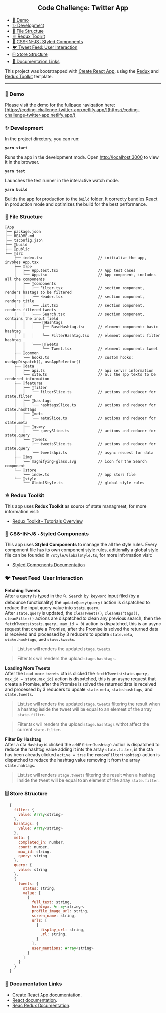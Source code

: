 <h2 align="center">Code Challenge: Twitter App</h2>

- [🚀 Demo](#-demo)
- [✨ Development](#-development)
- [📁 File Structure](#-file-structure)
- [⚛️ Redux Toolkit](#%EF%B8%8F-redux-toolkitt)
- [💅 CSS-IN-JS : Styled Components](#-css-in-js-styled-components)
- [🐦 Tweet Feed: User Interaction](#-tweet-feed-user-interaction)
- [🗄️ Store Structure](#%EF%B8%8F-store-structure)
- [📑 Documentation Links](#-documentation-links)

This project was bootstrapped with [Create React App](https://github.com/facebook/create-react-app), using the [Redux](https://redux.js.org/) and [Redux Toolkit](https://redux-toolkit.js.org/) template.

---
### 🚀 Demo

Please visit the demo for the fullpage navigation here:\
[https://coding-challenge-twitter-app.netlify.app/](https://coding-challenge-twitter-app.netlify.app/)
### ✨ Development

In the project directory, you can run:

**`yarn start`**

Runs the app in the development mode. Open [http://localhost:3000](http://localhost:3000) to view it in the browser.

**`yarn test`**

Launches the test runner in the interactive watch mode.<br />

**`yarn build`**

Builds the app for production to the `build` folder. It correctly bundles React in production mode and optimizes the build for the best performance.
### 📁 File Structure

```
📁App                                     
│── package.json
│── README.md
│── tsconfig.json
├── 📁build
├── 📁public
└── 📁src
    ├── index.tsx                         // initialize the app, invokes App.tsx
    ├── 📁app
    │   ├── App.test.tsx                  // App test cases
    │   └── App.tsx                       // App component, includes all the components
    │   ├── 📁components
    │   │   ├── Filter.tsx                // section component, renders hastags to be filtered
    │   │   ├── Header.tsx                // section component, renders title
    │   │   ├── List.tsx                  // section component, renders filtered tweets
    │   │   ├─── Search.tsx               // section component, contains the input field
    │   │   ├─── 📁Hashtags
    │   │   │    ├── BaseHashtag.tsx      // element component: basic hashtag
    │   │   │    └── FilterHashtag.tsx    // element component: filter hashtag
    │   │   └─── 📁Tweets
    │   │        └── Tweet.tsx            // element component: tweet
    ├── 📁common
    │   └── hooks.ts                      // custom hooks: useAppDispatch(), useAppSelector()
    ├── 📁data
    │   ├── api.ts                        // api server information
    │   └── site.ts                       // all the app texts to be rendered information
    ├── 📁features
    │   ├── 📁filter
    │   │   └── filterSlice.ts            // actions and reducer for state.filter
    │   ├── 📁hashtags
    │   │   └── hashtagsSlice.ts          // actions and reducer for state.hashtags
    │   ├── 📁meta
    │   │   └── metaSlice.ts              // actions and reducer for state.meta
    │   ├── 📁query
    │   │   └── querySlice.ts             // actions and reducer for state.query
    │   └── 📁tweets
    │       ├── tweetsSlice.ts            // actions and reducer for state.query
    │       └── tweetsApi.ts              // async request for data
    ├── 📁img
    │   └── magnifying-glass.svg          // icon for the Search component
    └── 📁store
        └── index.ts                      // app store file
    └── 📁style
        └── GlobalStyle.ts                // global style rules
```
### ⚛️ Redux Toolkit

This app uses **Redux Toolkit** as source of state managment, for more information visit:

- [Redux Toolkit - Tutorials Overview](https://redux-toolkit.js.org/tutorials/overview).

### 💅 CSS-IN-JS : Styled Components

This app uses **Styled Components** to manage the all the style rules. Every component file has its own component style rules, aditionally a global style file can be founded in `/style/GlobalStyle.ts`, for more information visit:

- [Styled Components Documentation](https://styled-components.com/docs)
### 🐦 Tweet Feed: User Interaction

**Fetching Tweets**\
After a query is typed in the `🔍 Search by keyword` input filed (by a debounce functionality) the `updateQuery(query)` action is dispatched to reduce the input query value into `state.query`.\
After `state.query` is updated, the `cleanTweets()`, `cleanHashtags()`, `cleanFilter()` actions are dispatched to clean any previous search, then the `fetchTweets(state.query, max_id = 0)` action is dispatched, this is an async request that create a Promise, after the Promise is solved the returned data is received and processed by 3 reducers to update `state.meta`, `state.hashtags`, and `state.tweets`.

>List.tsx will renders the updated `stage.tweets`.

>Filter.tsx will renders the upload `stage.hashtags`.

**Loading More Tweets**\
After the `Load more tweets` cta is clicked the `fecthTweets(state.query, max_id = state.max_id)` action is dispatched, this is an async request that create a Promise, after the Promise is solved the returned data is received and processed by 3 reducers to update `state.meta`, `state.hashtags`, and `state.tweets`.

>List.tsx will renders the updated `stage.tweets` filtering the result when a hashtag inside the tweet will be equal to an element of the array `state.filter`.

>Filter.tsx will renders the upload `stage.hashtags` withot affect the current `state.filter`.

**Filter By Hashtag**\
After a cta `Hashtag` is clicked the `addFilter(hashtag)` action is dispatched to reduce the hashtag value adding it into the array `state.filter`, is the cta has been already clicked `active = true` the `removeFilter(hashtag)` action is dispatched to reduce the hashtag value removing it from the array `state.hahtags`.

>List.tsx will renders `stage.tweets` filtering the result when a hashtag inside the tweet will be equal to an element of the array `state.filter`.
### 🗄️ Store Structure

```javascript
  {
    filter: {
      value: Array<string>
    },
    hashtags: {
      value: Array<string>
    },
    meta: {
      completed_in: number,
      count: number,
      max_id: string,
      query: string
    },
    query: {
      value: string
    },
    {
      tweets: {
        status: string,
        value: [
          {
            full_text: string,
            hashtags: Array<string>,
            profile_image_url: string,
            screen_name: string,
            urls: [
              {
                display_url: string,
                url: string,
              }
            ],
            user_mentions: Array<string>
          }
        ]
      }
    }
  }
```

### 📑 Documentation Links

- [Create React App documentation](https://facebook.github.io/create-react-app/docs/getting-started).
- [React documentation](https://reactjs.org/).
- [Reac Redux Documentation](https://react-redux.js.org/introduction/getting-started).
